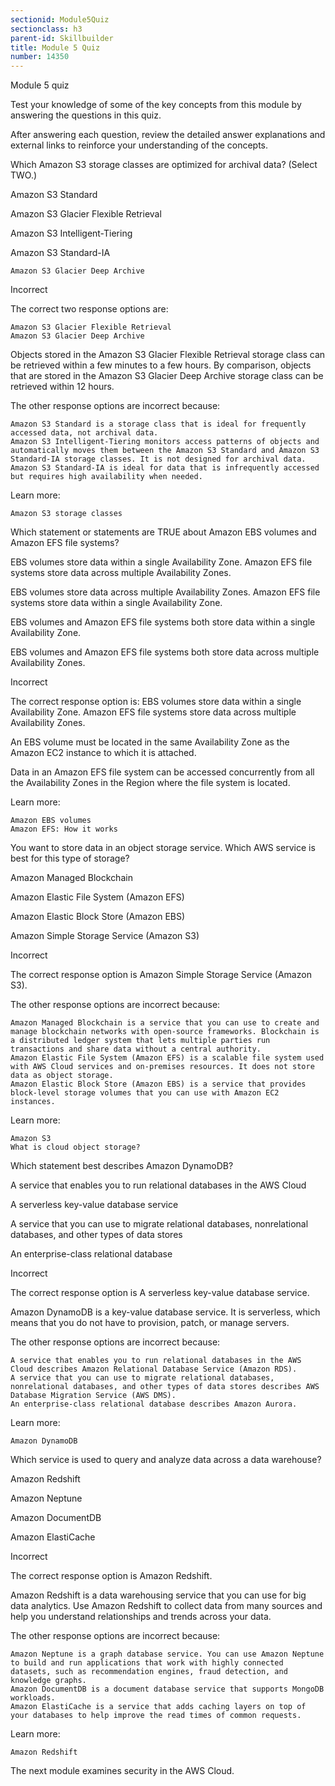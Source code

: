 ```yaml
---
sectionid: Module5Quiz
sectionclass: h3
parent-id: Skillbuilder
title: Module 5 Quiz
number: 14350
---
```


Module 5 quiz

Test your knowledge of some of the key concepts from this module by answering the questions in this quiz.

After answering each question, review the detailed answer explanations and external links to reinforce your understanding of the concepts.

Which Amazon S3 storage classes are optimized for archival data? (Select TWO.)

Amazon S3 Standard

Amazon S3 Glacier Flexible Retrieval

Amazon S3 Intelligent-Tiering

Amazon S3 Standard-IA

    Amazon S3 Glacier Deep Archive


Incorrect

The correct two response options are:

    Amazon S3 Glacier Flexible Retrieval
    Amazon S3 Glacier Deep Archive

Objects stored in the Amazon S3 Glacier Flexible Retrieval storage class can be retrieved within a few minutes to a few hours. By comparison, objects that are stored in the Amazon S3 Glacier Deep Archive storage class can be retrieved within 12 hours.

 

The other response options are incorrect because:

    Amazon S3 Standard is a storage class that is ideal for frequently accessed data, not archival data.
    Amazon S3 Intelligent-Tiering monitors access patterns of objects and automatically moves them between the Amazon S3 Standard and Amazon S3 Standard-IA storage classes. It is not designed for archival data.
    Amazon S3 Standard-IA is ideal for data that is infrequently accessed but requires high availability when needed.

Learn more:

    Amazon S3 storage classes

Which statement or statements are TRUE about Amazon EBS volumes and Amazon EFS file systems?

EBS volumes store data within a single Availability Zone. Amazon EFS file systems store data across multiple Availability Zones.

EBS volumes store data across multiple Availability Zones. Amazon EFS file systems store data within a single Availability Zone.

EBS volumes and Amazon EFS file systems both store data within a single Availability Zone.

EBS volumes and Amazon EFS file systems both store data across multiple Availability Zones.

Incorrect

The correct response option is: EBS volumes store data within a single Availability Zone. Amazon EFS file systems store data across multiple Availability Zones.

 

An EBS volume must be located in the same Availability Zone as the Amazon EC2 instance to which it is attached.

 

Data in an Amazon EFS file system can be accessed concurrently from all the Availability Zones in the Region where the file system is located.


Learn more:

    Amazon EBS volumes
    Amazon EFS: How it works

You want to store data in an object storage service. Which AWS service is best for this type of storage?

Amazon Managed Blockchain

Amazon Elastic File System (Amazon EFS)

Amazon Elastic Block Store (Amazon EBS)

Amazon Simple Storage Service (Amazon S3)

Incorrect

The correct response option is Amazon Simple Storage Service (Amazon S3).

 

The other response options are incorrect because:

    Amazon Managed Blockchain is a service that you can use to create and manage blockchain networks with open-source frameworks. Blockchain is a distributed ledger system that lets multiple parties run transactions and share data without a central authority.
    Amazon Elastic File System (Amazon EFS) is a scalable file system used with AWS Cloud services and on-premises resources. It does not store data as object storage.
    Amazon Elastic Block Store (Amazon EBS) is a service that provides block-level storage volumes that you can use with Amazon EC2 instances.

Learn more:

    Amazon S3
    What is cloud object storage?

Which statement best describes Amazon DynamoDB?

A service that enables you to run relational databases in the AWS Cloud

A serverless key-value database service

A service that you can use to migrate relational databases, nonrelational databases, and other types of data stores

An enterprise-class relational database

Incorrect

The correct response option is A serverless key-value database service.

 

Amazon DynamoDB is a key-value database service. It is serverless, which means that you do not have to provision, patch, or manage servers.

 

The other response options are incorrect because:

    A service that enables you to run relational databases in the AWS Cloud describes Amazon Relational Database Service (Amazon RDS).
    A service that you can use to migrate relational databases, nonrelational databases, and other types of data stores describes AWS Database Migration Service (AWS DMS).
    An enterprise-class relational database describes Amazon Aurora.

Learn more:

    Amazon DynamoDB

Which service is used to query and analyze data across a data warehouse?

Amazon Redshift

Amazon Neptune

Amazon DocumentDB

Amazon ElastiCache

Incorrect

The correct response option is Amazon Redshift.

 

Amazon Redshift is a data warehousing service that you can use for big data analytics. Use Amazon Redshift to collect data from many sources and help you understand relationships and trends across your data.

 

The other response options are incorrect because:

    Amazon Neptune is a graph database service. You can use Amazon Neptune to build and run applications that work with highly connected datasets, such as recommendation engines, fraud detection, and knowledge graphs.
    Amazon DocumentDB is a document database service that supports MongoDB workloads.
    Amazon ElastiCache is a service that adds caching layers on top of your databases to help improve the read times of common requests.

Learn more:

    Amazon Redshift

The next module examines security in the AWS Cloud.